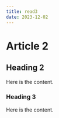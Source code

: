 ```yaml
---
title: read3
date: 2023-12-02
---
```


# Article 2

## Heading 2

Here is the content.

### Heading 3

Here is the content.
